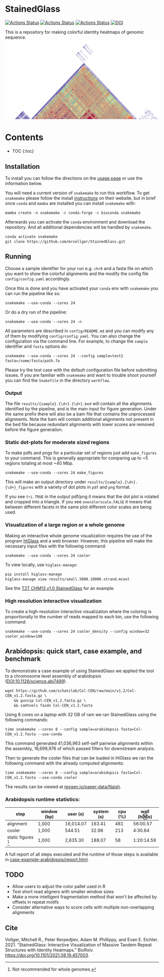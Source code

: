 # StainedGlass

[![Actions Status](https://github.com/mrvollger/StainedGlass/workflows/CI/badge.svg)](https://github.com/mrvollger/StainedGlass/actions)
[![Actions Status](https://github.com/mrvollger/StainedGlass/workflows/Linting/badge.svg)](https://github.com/mrvollger/StainedGlass/actions)
[![Actions Status](https://github.com/mrvollger/StainedGlass/workflows/black/badge.svg)](https://github.com/mrvollger/StainedGlass/actions)
[![DOI](https://zenodo.org/badge/309814099.svg)](https://zenodo.org/badge/latestdoi/309814099)

This is a repository for making colorful identity heatmaps of genomic sequence.
![](images/chr8.png "chr8 cen")

# Contents

* TOC {:toc}

## Installation

To install you can follow the directions on the [usage page](https://snakemake.github.io/snakemake-workflow-catalog?usage=mrvollger/StainedGlass) or use the information below.

You will need a current version of `snakemake` to run this workflow. To get `snakemake` please follow the install [instructions](https://snakemake.readthedocs.io/en/stable/getting_started/installation.html) on their website, but in brief once `conda` and `mamba` are installed you can install `snakemake` with:

```
mamba create -n snakemake -c conda-forge -c bioconda snakemake
```

Afterwards you can activate the `conda` environment and download the repository. And all additional dependencies will be handled by `snakemake`.

```
conda activate snakemake
git clone https://github.com/mrvollger/StainedGlass.git
```

## Running

Choose a sample identifier for your run e.g. `chr8` and a fasta file on which you want to show the colorful alignments and the modify the config file `config/config.yaml` accordingly.

Once this is done and you have activated your `conda` env with `snakemake` you can run the pipeline like so:

```
snakemake --use-conda --cores 24
```

Or do a dry run of the pipeline:

```
snakemake --use-conda --cores 24 -n
```

All parameters are described in `config/README.md` and you can modify any of them
by modifying `config/config.yaml`. You can also change the configuration via the command line. For example, to change the `sample` identifier and `fasta` options do:

```
snakemake --use-conda --cores 24 --config sample=test2 fasta=/some/fasta/path.fa
```

Please try the test case with the default configuration file before submitting issues.
If you are familiar with `snakemake` and want to trouble shoot yourself you can find the `Snakefile` in the directory `workflow`.

### Output

The file `results/{sample}.{\d+}.{\d+}.bed` will contain all the alignments identified by the pipeline, and is the main input for figure generation. Under the same prefix there will also be a bam file that contains the unprocessed alignments. Note the bam will contain additional alignments not present in the bed file because redundant alignments with lower scores are removed before the figure generation.

### Static dot-plots for moderate sized regions

To make pdfs and pngs for a particular set of regions just add `make_figures` to your command. This is generally appropriate for comparing up to ~5 regions totaling at most ~40 Mbp.

```
snakemake --use-conda --cores 24 make_figures
```

This will make an output directory under `results/{sample}.{\d+}.{\d+}_figures` with a variety of dot plots in `pdf` and `png` format.

If you see `tri.TRUE` in the output pdf/png it means that the dot plot is rotated and cropped into a triangle. If you see `onecolorscale.FALSE` it means that between different facets in the same plot different color scales are being used.

### Visualization of a large region or a whole genome

Making an interactive whole genome visualization requires the use of the program [HiGlass](https://higlass.io/) and a web browser. However, this pipeline will make the necessary input files with the following command:

```
snakemake --use-conda --cores 24 cooler
```

To view locally, use `higlass-manage`:

```
pip install higlass-manage
higlass-manage view results/small.5000.10000.strand.mcool
```

See the [T2T CHM13 v1.0 StainedGlass](https://resgen.io/paper-data/T2T/views/MtjcVgrlQmymnHIvdck5-g) for an example.

### High resolution interactive visualization

To create a high-resolution interactive visualization where the
coloring is proportionally to the number of reads mapped to each bin, use the following command:

```
snakemake --use-conda --cores 24 cooler_density --config window=32 cooler_window=100
```

## Arabidopsis: quick start, case example, and benchmark

To demonstrate a case example of using StainedGlass we applied the tool to a chromosome level assembly of arabidopsis ([DOI:10.1126/science.abi7489](https://doi.org/10.1126/science.abi7489)).

```shell
wget https://github.com/schatzlab/Col-CEN/raw/main/v1.2/Col-CEN_v1.2.fasta.gz \
    && gunzip Col-CEN_v1.2.fasta.gz \
    && samtools faidx Col-CEN_v1.2.fasta
```

Using 8 cores on a laptop with 32 GB of ram we ran StainedGlass using the following commands:

```shell
time snakemake --cores 8 --config sample=arabidopsis fasta=Col-CEN_v1.2.fasta --use-conda
```

This command generated 41,036,963 self-self pairwise alignments within the assembly, 16,699,976 of which passed filters for downstream analysis.

Then to generate the cooler files that can be loaded in HiGlass we ran the following command with the already computed alignments:

```shell
time snakemake --cores 8 --config sample=arabidopsis fasta=Col-CEN_v1.2.fasta --use-conda cooler
```

The results can be viewed at [resgen.io/paper-data/Naish](https://resgen.io/paper-data/Naish%202021%20-%20Arabidopsis/views/EYd0Kq5XTY6jhKpCK08Jjg/).

### Arabidopsis runtime statistics:

| step                    | window (bp) | user (s)  | system (s) | cpu (%) | wall (h:m:s) |
| ----------------------- | ----------- | --------- | ---------- | ------- | ------------ |
| alignment               | 1,000       | 16,014.07 | 163.41     | 481     | 56:00.57     |
| cooler                  | 1,000       | 544.51    | 32.98      | 213     | 4:30.64      |
| static figures [^tnote] | 1,000       | 2,635.30  | 188.07     | 58      | 1:20:14.59   |

[^tnote]: Not recommended for whole genomes.

A full report of all steps executed and the runtime of those steps is available in
[case-example-arabidopsis/report.html](case-example-arabidopsis/report.html).

## TODO

- Allow users to adjust the color pallet used in R
- Test short read aligners with smaller window sizes
- Make a more intelligent fragmentation method that won't be affected by offsets in repeat motifs
- Consider alternative ways to score cells with multiple non-overlapping alignments

## Cite

Vollger, Mitchell R., Peter Kerpedjiev, Adam M. Phillippy, and Evan E. Eichler. 2021. “StainedGlass: Interactive Visualization of Massive Tandem Repeat Structures with Identity Heatmaps.” BioRxiv. https://doi.org/10.1101/2021.08.19.457003.
